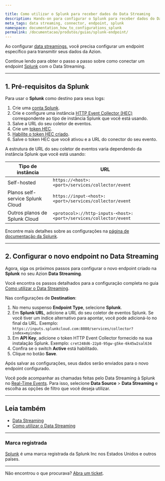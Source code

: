 ```yaml
---

title: Como utilizar o Splunk para receber dados do Data Streaming
description: Hands-on para configurar o Splunk para receber dados do Data Streaming.
meta_tags: data streaming, connector, endpoint, splunk
namespace: documentation_how_to_configurations_splunk
permalink: /documentacao/produtos/guias/splunk-endpoint/
---
```


Ao configurar [data streamings](/pt-br/documentacao/produtos/data-streaming/), você precisa configurar um endpoint específico para transmitir seus dados da Azion.

Continue lendo para obter o passo a passo sobre como conectar um endpoint [Splunk](https://www.splunk.com/) com o Data Streaming.

---

## 1. Pré-requisitos da Splunk

Para usar o **Splunk** como destino para seus logs:

1. Crie uma [conta Splunk](https://www.splunk.com/en_us/download/splunk-cloud.html).
2. Crie e configure uma instância [HTTP Event Collector (HEC)](https://docs.splunk.com/Documentation/Splunk/latest/Data/UsetheHTTPEventCollector#Set_up_and_use_HTTP_Event_Collector_in_Splunk_Web) correspondente ao tipo de instância Splunk que você está usando.
3. Salve a URL do seu coletor de eventos.
4. Crie um [token HEC](https://docs.splunk.com/Documentation/Splunk/latest/Data/UsetheHTTPEventCollector#Create_an_Event_Collector_token).
5. [Habilite o token HEC criado](https://docs.splunk.com/Documentation/Splunk/latest/Data/UsetheHTTPEventCollector#Enable_and_disable_Event_Collector_tokens).
6. Salve o token HEC que você ativou e a URL do conector do seu evento.

A estrutura de URL do seu coletor de eventos varia dependendo da instância Splunk que você está usando:

| Tipo de instância | URL |
| ------------- | --- |
| Self-hosted | `https://<host>:<port>/services/collector/event` |
| Planos self-service Splunk Cloud | `https://input-<host>:<port>/services/collector/event` |
| Outros planos de Splunk Cloud | `<protocol>://http-inputs-<host>:<port>/services/collector/event` |

Encontre mais detalhes sobre as configurações na [página de documentação da Splunk](https://docs.splunk.com/Documentation).

---

## 2. Configurar o novo endpoint no Data Streaming

Agora, siga os próximos passos para configurar o novo endpoint criado na **Splunk** no seu Azion **Data Streaming**.

Você encontra os passos detalhados para a configuração completa no guia [Como utilizar o Data Streaming](/pt-br/documentacao/produtos/guias/como-usar-data-streaming/).

Nas configurações de **Destination**:

1. No menu suspenso **Endpoint Type**, selecione **Splunk**.
2. Em **Splunk URL**, adicione a URL do seu coletor de eventos Splunk. Se você tiver um índice alternativo para apontar, você pode adicioná-lo no final da URL. Exemplo: `https://inputs.splunkcloud.com:8080/services/collector?index=myindex`
3. Em **API Key**, adicione o token HTTP Event Collector fornecido na sua instalação Splunk. Exemplo: `cret248d6-22p8-95gw-g5ke-6k45w2sal634`
4. Confira se o switch **Active** está habilitado.
5. Clique no botão **Save**.

Após salvar as configurações, seus dados serão enviados para o novo endpoint configurado.

Você pode acompanhar as chamadas feitas pelo Data ⁠Streaming à Splunk no [Real-Time Events](/pt-br/documentacao/produtos/real-time-events/). Para isso, selecione **Data Source** > **Data Streaming** e escolha as opções de filtro que você deseja utilizar.

---

## Leia também

- [Data Streaming](/pt-br/documentacao/produtos/data-streaming/)
- [Como utilizar o Data Streaming](/pt-br/documentacao/produtos/guias/como-usar-data-streaming/)

---

### Marca registrada

[Splunk](https://www.splunk.com/) é uma marca registrada da Splunk Inc nos Estados Unidos e outros países.

---

Não encontrou o que procurava? [Abra um ticket](https://tickets.azion.com/).
